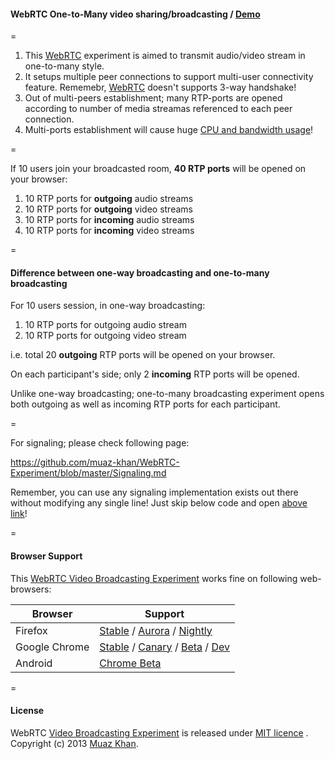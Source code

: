 #### WebRTC One-to-Many video sharing/broadcasting / [Demo](https://www.webrtc-experiment.com/broadcast/)

=

1. This [WebRTC](https://www.webrtc-experiment.com/) experiment is aimed to transmit audio/video stream in one-to-many style.
2. It setups multiple peer connections to support multi-user connectivity feature. Rememebr, [WebRTC](https://www.webrtc-experiment.com/) doesn't supports 3-way handshake!
3. Out of multi-peers establishment; many RTP-ports are opened according to number of media streamas referenced to each peer connection.
4. Multi-ports establishment will cause huge [CPU and bandwidth usage](https://www.webrtc-experiment.com/docs/RTP-usage.html)!

=

If 10 users join your broadcasted room, **40 RTP ports** will be opened on your browser:

1. 10 RTP ports for **outgoing** audio streams
2. 10 RTP ports for **outgoing** video streams
3. 10 RTP ports for **incoming** audio streams
4. 10 RTP ports for **incoming** video streams

=

#### Difference between one-way broadcasting and one-to-many broadcasting

For 10 users session, in one-way broadcasting:

1. 10 RTP ports for outgoing audio stream
2. 10 RTP ports for outgoing video stream

i.e. total 20 **outgoing** RTP ports will be opened on your browser.

On each participant's side; only 2 **incoming** RTP ports will be opened.

Unlike one-way broadcasting; one-to-many broadcasting experiment opens both outgoing as well as incoming RTP ports for each participant.

=

For signaling; please check following page:

https://github.com/muaz-khan/WebRTC-Experiment/blob/master/Signaling.md

Remember, you can use any signaling implementation exists out there without modifying any single line! Just skip below code and open [above link](https://github.com/muaz-khan/WebRTC-Experiment/blob/master/Signaling.md)!

=

#### Browser Support 

This [WebRTC Video Broadcasting Experiment](https://www.webrtc-experiment.com/broadcast/) works fine on following web-browsers:

| Browser        | Support           |
| ------------- |-------------|
| Firefox | [Stable](http://www.mozilla.org/en-US/firefox/new/) / [Aurora](http://www.mozilla.org/en-US/firefox/aurora/) / [Nightly](http://nightly.mozilla.org/) |
| Google Chrome | [Stable](https://www.google.com/intl/en_uk/chrome/browser/) / [Canary](https://www.google.com/intl/en/chrome/browser/canary.html) / [Beta](https://www.google.com/intl/en/chrome/browser/beta.html) / [Dev](https://www.google.com/intl/en/chrome/browser/index.html?extra=devchannel#eula) |
| Android | [Chrome Beta](https://play.google.com/store/apps/details?id=com.chrome.beta&hl=en) |

=

#### License

WebRTC [Video Broadcasting Experiment](https://www.webrtc-experiment.com/broadcast/) is released under [MIT licence](https://www.webrtc-experiment.com/licence/) . Copyright (c) 2013 [Muaz Khan](https://plus.google.com/100325991024054712503).
